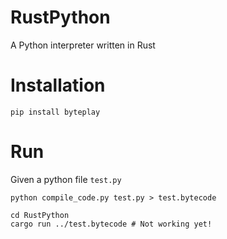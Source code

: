 RustPython
==============

A Python interpreter written in Rust

# Installation

```
pip install byteplay
```

# Run

Given a python file `test.py`

```
python compile_code.py test.py > test.bytecode

cd RustPython
cargo run ../test.bytecode # Not working yet!
```

